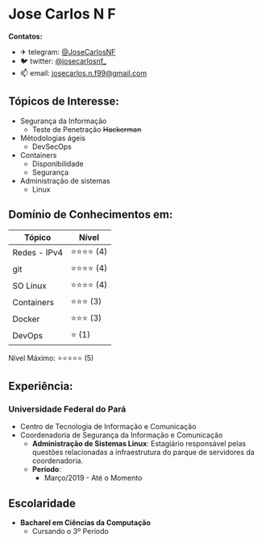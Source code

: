 # Jose Carlos N F
**Contatos:**
- ✈ telegram: [@JoseCarlosNF](https://t.me/JoseCarlosNF)
- 🐦 twitter: [@josecarlosnf_](https://twitter.com/josecarlosnf_)
- 📫 email: [josecarlos.n.f99@gmail.com](malito:josecarlos.n.f99@gmail.com)

## Tópicos de Interesse:

- Segurança da Informação
  - Teste de Penetração ~~Hackerman~~
- Métodologias ágeis
  - DevSecOps
- Containers
  - Disponibilidade
  - Segurança
- Administração de sistemas
  - Linux

## Domínio de Conhecimentos em:

| Tópico       | Nível    |
| ------------ | -------- |
| Redes - IPv4 | ⭐⭐⭐⭐ (4) |
| git          | ⭐⭐⭐⭐ (4) |
| SO Linux     | ⭐⭐⭐⭐ (4)  |
| Containers   | ⭐⭐⭐ (3)  |
| Docker       | ⭐⭐⭐ (3)  |
| DevOps       | ⭐ (1)    |


Nível Máximo: ⭐⭐⭐⭐⭐ (5)

## Experiência:

### Universidade Federal do Pará
- Centro de Tecnologia de Informação e Comunicação
- Coordenadoria de Segurança da Informação e Comunicação
  - **Administração de Sistemas Linux**: Estagiário responsável pelas questões relacionadas a infraestrutura do parque de servidores da coordenadoria.
  - **Período**:
    - Março/2019 - Até o Momento

## Escolaridade

- **Bacharel em Ciências da Computação**
  - Cursando o 3º Período